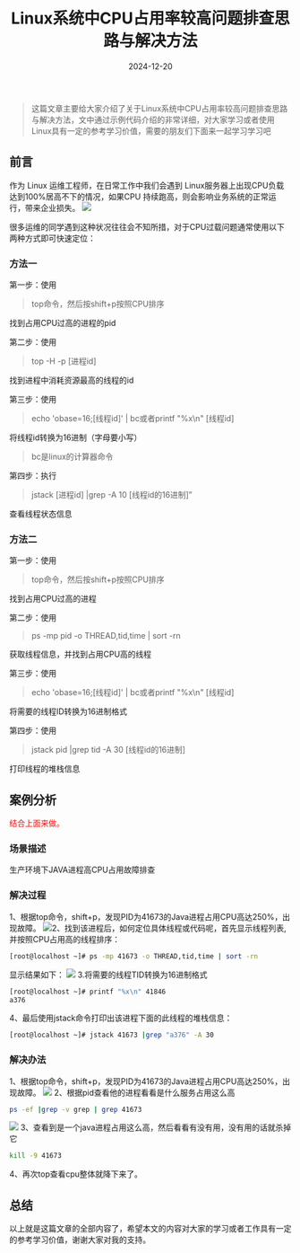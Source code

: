 ﻿---
title: Linux系统中CPU占用率较高问题排查思路与解决方法
icon: circle-info
order: 1
category:
  - Linux
tag:
  - Linux
  - CPU
  - 运维
pageview: false
date: 2024-12-20
comment: false
breadcrumb: false
---


>这篇文章主要给大家介绍了关于Linux系统中CPU占用率较高问题排查思路与解决方法，文中通过示例代码介绍的非常详细，对大家学习或者使用Linux具有一定的参考学习价值，需要的朋友们下面来一起学习学习吧

## 前言
作为 Linux 运维工程师，在日常工作中我们会遇到 Linux服务器上出现CPU负载达到100%居高不下的情况，如果CPU 持续跑高，则会影响业务系统的正常运行，带来企业损失。
![](https://lcy-blog.oss-cn-beijing.aliyuncs.com/blog/202412200949255.png)

很多运维的同学遇到这种状况往往会不知所措，对于CPU过载问题通常使用以下两种方式即可快速定位：

### 方法一

第一步：使用

>top命令，然后按shift+p按照CPU排序

找到占用CPU过高的进程的pid

第二步：使用

>top -H -p [进程id]

找到进程中消耗资源最高的线程的id

第三步：使用

>echo 'obase=16;[线程id]' | bc或者printf "%x\n" [线程id]

将线程id转换为16进制（字母要小写）

>bc是linux的计算器命令

第四步：执行

>jstack [进程id] |grep -A 10 [线程id的16进制]”

查看线程状态信息

### 方法二

第一步：使用

>top命令，然后按shift+p按照CPU排序

找到占用CPU过高的进程

第二步：使用

>ps -mp pid -o THREAD,tid,time | sort -rn

获取线程信息，并找到占用CPU高的线程

第三步：使用

>echo 'obase=16;[线程id]' | bc或者printf "%x\n" [线程id]

将需要的线程ID转换为16进制格式

第四步：使用

>jstack pid |grep tid -A 30 [线程id的16进制]

打印线程的堆栈信息

## 案例分析
<font color=red>结合上面来做。</font>
### 场景描述

生产环境下JAVA进程高CPU占用故障排查

### 解决过程

1、根据top命令，shift+p，发现PID为41673的Java进程占用CPU高达250%，出现故障。
![](https://lcy-blog.oss-cn-beijing.aliyuncs.com/blog/202412200949184.png)2、找到该进程后，如何定位具体线程或代码呢，首先显示线程列表,并按照CPU占用高的线程排序：

```bash
[root@localhost ~]# ps -mp 41673 -o THREAD,tid,time | sort -rn

```
显示结果如下：
![](https://lcy-blog.oss-cn-beijing.aliyuncs.com/blog/202412200949311.png)
3.将需要的线程TID转换为16进制格式

```bash
[root@localhost ~]# printf "%x\n" 41846
a376
```
4、最后使用jstack命令打印出该进程下面的此线程的堆栈信息：

```bash
[root@localhost ~]# jstack 41673 |grep "a376" -A 30
```

### 解决办法
1、根据top命令，shift+p，发现PID为41673的Java进程占用CPU高达250%，出现故障。
![](https://lcy-blog.oss-cn-beijing.aliyuncs.com/blog/202412200949607.png)
2、根据pid查看他的进程看看是什么服务占用这么高

```bash
ps -ef |grep -v grep | grep 41673
```
![](https://lcy-blog.oss-cn-beijing.aliyuncs.com/blog/202412200949313.png)
3、查看到是一个java进程占用这么高，然后看看有没有用，没有用的话就杀掉它

```bash
kill -9 41673
```
4、再次top查看cpu整体就降下来了。


## 总结

以上就是这篇文章的全部内容了，希望本文的内容对大家的学习或者工作具有一定的参考学习价值，谢谢大家对我的支持。
